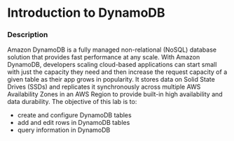 # Introduction to DynamoDB

### Description
Amazon DynamoDB is a fully managed non-relational (NoSQL) database solution that provides fast performance at
any scale.
With Amazon DynamoDB, developers scaling cloud-based applications can start small with just the capacity they
need and then increase the request capacity of a given table as their app grows in popularity. It stores data on Solid
State Drives (SSDs) and replicates it synchronously across multiple AWS Availability Zones in an AWS Region to
provide built-in high availability and data durability.
The objective of this lab is to:
- create and configure DynamoDB tables
- add and edit rows in DynamoDB tables
- query information in DynamoDB


